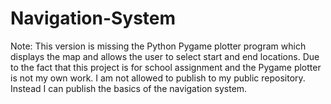 # Navigation-System

Note: This version is missing the Python Pygame plotter program which displays the map and allows the user to select start and end locations. Due to the fact that this project is for school assignment and the Pygame plotter is not my own work. I am not allowed to publish to my public repository. Instead I can publish the basics of the navigation system.
